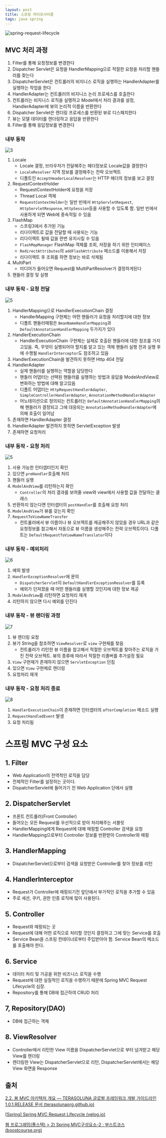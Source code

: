 ```yaml
---
layout: post
title: 스프링 라이프사이클
tags: java spring
---
```


![spring-request-lifecycle](https://user-images.githubusercontent.com/37204770/132982003-935cdfce-a7ac-4c09-bcde-1f302e2037e9.jpg)

## MVC 처리 과정

1. Filter를 통해 요청정보를 변경한다
2. Dispatcher Servlet은 요청을 HandlerMapping으로 적절한 요청을 처리할 핸들러를 찾는다
3. DispatcherServlet은 컨트롤러의 비지니스 로직을 실행하는 HandlerAdapter를 실행하는 작업을 한다
4. HandlerAdapter는 컨트롤러의 비지니스 논리 프로세스를 호출한다
5. 컨트롤러는 비지니스 로직을 실행하고 Model에서 처리 결과를 설정, HandlerAdapter에 뷰의 논리적 이름을 반환한다
6. Dispatcher Servlet은 렌더링 프로세스를 반환된 뷰로 디스패치한다
7. 뷰는 모델 데이터를 렌더링하고 응답을 반환한다
8. Filter를 통해 응답정보를 변경한다



### 내부 동작

![3](https://user-images.githubusercontent.com/37204770/132981995-883b9b89-d648-4c74-ac02-d344e5282fa6.png)

1. Locale
   - Locale 결정, 브라우저가 전달해주는 헤더정보로 Locale값을 결정한다
   - `LocaleResolver` 지역 정보를 결정해주는 전략 오브젝트
   - 디폴트인 `AcceptHeaderLocalResolver`는 HTTP 헤더의 정보를 보고 결정
2. RequestContextHolder
   - RequestContextHolder에 요청을 저장
   - Thread Local 객체
   - `RequestContextHolder`는 일반 빈에서 `HttpServletRequest`, `HttpServletResponse`, `HttpSession`등을 사용할 수 있도록 함. 일반 빈에서 사용하게 되면 Web에 종속적일 수 있음
3. FlashMap
   - 스프링3에서 추가된 기능
   - 리다이렉트로 값을 전달할 때 사용되는 기능
   - 리다이렉트 될때 값을 한번 유지시킬 수 있음
   - `FlashMapManager` FlashMap 객체를 조회, 저장을 하기 위한 인터페이스
   - `RedirectAttributes`의 `addFlashAttribute` 메소드를 이용해서 저장
   - 리다이렉트 후 조회를 하면 정보는 바로 삭제됨
4. MultiPart
   - 미디어가 들어오면 Request를 MultiPartResolver가 결정하게된다
5. 핸들러 결정 및 실행



### 내부 동작 - 요청 전달

![5](https://user-images.githubusercontent.com/37204770/132981998-4e5e1b77-4bfe-4f2f-a558-41bf18999014.png)

1. HandlerMapping으로 HandlerExecutionChain 결정
   - HandlerMapping 구현체는 어떤 핸들러가 요청을 처리할지에 대한 정보
   - 디폴트 핸들러매핑은 `BeanNameHandlerMapping`과 `DefaultAnnotationHandlerMapping` 두가지가 있다
2. HandlerExecutionChain
   - HandlerExecutionChain 구현체는 실제로 호출된 핸들러에 대한 참조를 가지고있음. 즉, 무엇이 실행되어야 할지를 알고 있는 객체 핸들러 실행 전과 실행 후에 수행될 `HandlerInterceptor`도 참조하고 있음
3. HandlerExecutionChain을 발견하지 못하면 Http 404 전달
4. HandlerAdapter
   - 실제 핸들러를 실행하는 역할을 담당한다
   - 핸들러 어댑터는 선택된 핸들러를 실행하는 방법과 응답을 ModelAndView로 변화하는 방법에 대해 알고있음
   - 디폴트 어댑터는 `HttpRequestHandlerAdapter`, `SimpleControllerHandlerAdapter`, `AnnotationMethodHandlerAdapter`
   - 어노테이션으로 정의되는 컨트롤러는 `DefaultAnnotationHandlerMapping`의해 핸들러가 결정되고 그에 대응되는 `AnnotationMethodHandlerAdapter`에 의해 호출이 일어남
5. 존재하면 HandlerAdapter 결정
6. HandlerAdapter 발견하지 못하면 ServletException 발생
7. 존재하면 요청처리



### 내부 동작 - 요청 처리

![5](https://user-images.githubusercontent.com/37204770/132981998-4e5e1b77-4bfe-4f2f-a558-41bf18999014.png)

1. 사용 가능한 인터셉터인지 확인
2. 있으면 `preHandler`호출해 처리
3. 핸들러 실행
4. `ModelAndView`를 리턴하는지 확인
   - `Controller`의 처리 결과를 보여줄 view와 view에서 사용할 값을 전달하는 클래스
5. 반환하지 않는다면 인터셉터의 `postHandler`를 호출해 요청 처리
6. `ModelAndView`가 뷰를 갖는지 확인
7. `RequestToViewNameTransfer`
   - 컨트롤러에서 뷰 이름이나 뷰 오브젝트를 제공해주지 않았을 경우 URL과 같은 요청정보를 참고해서 자동으로 뷰 이름을 생성해주는 전략 오브젝트이다. 디폴트는 `DefaultRequestToViewNameTranslator`이다



### 내부 동작 - 예외처리

![6](https://user-images.githubusercontent.com/37204770/132981999-110da339-d6b6-43b2-a944-a7b39b167724.png)

1. 예외 발생
2. `HandlerExceptionResolver`에 문의
   - `DispatcherServlet`이 `DefaultHandlerExceptionResolver`를 등록
   - 예외가 던져졌을 때 어떤 핸들러를 실행할 것인지에 대한 정보 제공
3. `ModelAndView`를 리턴하면 요청처리 재개
4. 리턴하지 않으면 다시 예외를 던진다



### 내부 동작 - 뷰 렌더링 과정

![7](https://user-images.githubusercontent.com/37204770/132982000-63511b9f-76e8-4a3c-933c-b37e39a431e2.png)

1. 뷰 렌더링 요청
2. 뷰가 String을 참조하면 `ViewResolver`로 `view` 구현체를 찾음
   - 컨트롤러가 리턴한 뷰 이름을 참고해서 적절한 오브젝트를 찾아주는 로직을 가진 전략 오브젝트. 뷰의 종류에 따라서 적절한 리졸버를 추가설정 필요
3. `View` 구현체가 존재하지 않으면 `ServletException` 던짐
4. 있으면 `View` 구현체로 렌더링
5. 요청처리 재개



### 내부 동작 - 요청 처리 종료

![8](https://user-images.githubusercontent.com/37204770/132982001-efce9a0e-0fc7-4c40-a992-5673202e9354.png)

1. `HandlerExecutionChain`이 존재하면 인터셉터의 `afterCompletion` 메소드 실행
2. `RequestHandledEvent` 발생
3. 요청 처리됨



# 스프링 MVC 구성 요소

## 1. Filter

- Web Application의 전역적인 로직을 담당
- 전체적인 Filter를 설정하는 곳이다.
- DispatcherServlet에 들어가기 전 Web Application 단에서 실행



## 2. DispatcherServlet

- 프론트 컨트롤러(Front Controller)
- 들어오는 모든 Request를 우선적으로 받아 처리해주는 서블릿
- HandlerMapping에게 Request에 대해 매핑할 Controller 검색을 요청
- HandlerMapping으로부터 Controller 정보를 반환받아 Controller와 매핑



## 3. HandlerMapping

- DispatcherServlet으로부터 검색을 요청받은 Controller를 찾아 정보를 리턴



## 4. HandlerInterceptor

- Request가 Controller에 매핑되기전 앞단에서 부가적인 로직을 추가할 수 있음
- 주로 세션, 쿠키, 권한 인증 로직에 많이 사용된다.



## 5. Controller

- Request와 매핑되는 곳
- Request에 대해 어떤 로직으로 처리할 것인지 결정하고 그에 맞는 Service를 호출
- Service Bean을 스프링 컨테이너로부터 주입받아야 함. Service Bean의 메소드를 호출해야 한다.



## 6. Service

- 데이터 처리 및 가공을 위한 비즈니스 로직을 수행
- Request에 대한 실질적인 로직을 수행하기 때문에 Spring MVC Request Lifecycle의 심장.
- Repository를 통해 DB에 접근하여 CRUD 처리



## 7, Repository(DAO)

- DB에 접근하는 객체



## 8. ViewResolver

- Controller에서 리턴한 View 이름을 DispatcherServlet으로 부터 넘겨받고 해당 View를 렌더링
- 렌더링한 View는 DispatcherServlet으로 리턴, DispatcherServlet에서는 해당 View 화면을 Response



## 출처

[2.2. 봄 MVC 아키텍처 개요 — TERASOLUNA 글로벌 프레임워크 개발 가이드라인 1.0.1.RELEASE 문서 (terasolunaorg.github.io)](https://terasolunaorg.github.io/guideline/1.0.1.RELEASE/en/Overview/SpringMVCOverview.html)

[[Spring\] Spring MVC Request Lifecycle (velog.io)](https://velog.io/@damiano1027/Spring-Spring-MVC-Request-Lifecycle)

[웹 프로그래밍(풀스택) > 2) Spring MVC구성요소-2 : 부스트코스 (boostcourse.org)](https://www.boostcourse.org/web316/lecture/254347#15236)